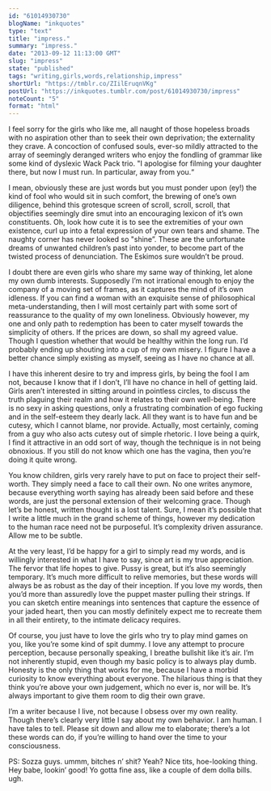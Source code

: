 ```yaml
---
id: "61014930730"
blogName: "inkquotes"
type: "text"
title: "impress."
summary: "impress."
date: "2013-09-12 11:13:00 GMT"
slug: "impress"
state: "published"
tags: "writing,girls,words,relationship,impress"
shortUrl: "https://tmblr.co/ZIilEruqnVKg"
postUrl: "https://inkquotes.tumblr.com/post/61014930730/impress"
noteCount: "5"
format: "html"
---
```


I feel sorry for the girls who like me, all naught of those hopeless broads with no aspiration other than to seek their own deprivation; the externality they crave. A concoction of confused souls, ever-so mildly attracted to the array of seemingly deranged writers who enjoy the fondling of grammar like some kind of dyslexic Wack Pack trio. "I apologise for filming your daughter there, but now I must run. In particular, away from you.“

I mean, obviously these are just words but you must ponder upon (ey!) the kind of fool who would sit in such comfort, the brewing of one’s own diligence, behind this grotesque screen of scroll, scroll, scroll, that objectifies seemingly dire smut into an encouraging lexicon of it’s own constituents. Oh, look how cute it is to see the extremities of your own existence, curl up into a fetal expression of your own tears and shame. The naughty corner has never looked so "shine”. These are the unfortunate dreams of unwanted children’s past into yonder, to become part of the twisted process of denunciation. The Eskimos sure wouldn’t be proud. 

I doubt there are even girls who share my same way of thinking, let alone my own dumb interests. Supposedly I’m not irrational enough to enjoy the company of a moving set of frames, as it captures the mind of it’s own idleness. If you can find a woman with an exquisite sense of philosophical meta-understanding, then I will most certainly part with some sort of reassurance to the quality of my own loneliness. Obviously however, my one and only path to redemption has been to cater myself towards the simplicity of others. If the prices are down, so shall my agreed value. Though I question whether that would be healthy within the long run. I’d probably ending up shouting into a cup of my own misery. I figure I have a better chance simply existing as myself, seeing as I have no chance at all. 

I have this inherent desire to try and impress girls, by being the fool I am not, because I know that if I don’t, I’ll have no chance in hell of getting laid. Girls aren’t interested in sitting around in pointless circles, to discuss the truth plaguing their realm and how it relates to their own well-being. There is no sexy in asking questions, only a frustrating combination of ego fucking and in the self-esteem they dearly lack. All they want is to have fun and be cutesy, which I cannot blame, nor provide. Actually, most certainly, coming from a guy who also acts cutesy out of simple rhetoric. I love being a quirk, I find it attractive in an odd sort of way, though the technique is in not being obnoxious. If you still do not know which one has the vagina, then you’re doing it quite wrong.

You know children, girls very rarely have to put on face to project their self-worth. They simply need a face to call their own. No one writes anymore, because everything worth saying has already been said before and these words, are just the personal extension of their welcoming grace. Though let’s be honest, written thought is a lost talent. Sure, I mean it’s possible that I write a little much in the grand scheme of things, however my dedication to the human race need not be purposeful. It’s complexity driven assurance. Allow me to be subtle. 

At the very least, I’d be happy for a girl to simply read my words, and is willingly interested in what I have to say, since art is my true appreciation. The fervor that life hopes to give. Pussy is great, but it’s also seemingly temporary. It’s much more difficult to relive memories, but these words will always be as robust as the day of their inception. If you love my words, then you’d more than assuredly love the puppet master pulling their strings. If you can sketch entire meanings into sentences that capture the essence of your jaded heart, then you can mostly definitely expect me to recreate them in all their entirety, to the intimate delicacy requires. 

Of course, you just have to love the girls who try to play mind games on you, like you’re some kind of spit dummy. I love any attempt to procure perception, because personally speaking, I breathe bullshit like it’s air. I’m not inherently stupid, even though my basic policy is to always play dumb. Honesty is the only thing that works for me, because I have a morbid curiosity to know everything about everyone. The hilarious thing is that they think you’re above your own judgement, which no ever is, nor will be. It’s always important to give them room to dig their own grave. 

I’m a writer because I live, not because I obsess over my own reality. Though there’s clearly very little I say about my own behavior. I am human. I have tales to tell. Please sit down and allow me to elaborate; there’s a lot these words can do, if you’re willing to hand over the time to your consciousness. 

PS: Sozza guys. ummm, bitches n’ shit? Yeah? Nice tits, hoe-looking thing. Hey babe, lookin’ good! Yo gotta fine ass, like a couple of dem dolla bills. ugh.